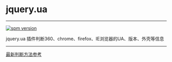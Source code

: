 # jquery.ua

---

[![spm version](http://spmjs.io/badge/jquery.ua)](http://spmjs.io/package/jquery.ua)

jquery.ua 插件判断360、chrome、firefox、IE浏览器的UA、版本、外壳等信息

---

[最新判断方法参考](https://github.com/cloudcome/alien/blob/master/src/core/navigator/shell.js)

